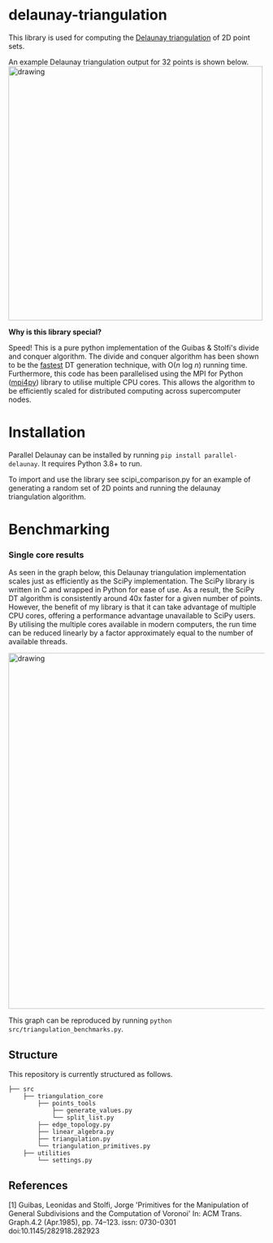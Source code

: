 # delaunay-triangulation
This library is used for computing the [Delaunay triangulation](https://en.wikipedia.org/wiki/Delaunay_triangulation) of 2D point sets.

An example Delaunay triangulation output for 32 points is shown below.
<img src="./images/Figure 2021-02-24 110617.png" alt="drawing" width="500"/>


**Why is this library special?**

Speed! This is a pure python implementation of the Guibas &amp; Stolfi's divide and conquer algorithm. The divide and conquer algorithm has been shown to be the [fastest](https://people.eecs.berkeley.edu/~jrs/meshpapers/SuDrysdale.pdf) DT generation technique, with O(*n* log *n*) running time. Furthermore, this code has been parallelised using the MPI for Python ([mpi4py](https://github.com/mpi4py/mpi4py)) library to utilise multiple CPU cores. This allows the algorithm to be efficiently scaled for distributed computing across supercomputer nodes.

# Installation

Parallel Delaunay can be installed by running `pip install parallel-delaunay`. It requires Python 3.8+ to run.

To import and use the library see scipi_comparison.py for an example of generating a random set of 2D points and running the delaunay triangulation algorithm.

# Benchmarking

### Single core results

As seen in the graph below, this Delaunay triangulation implementation scales just as efficiently as the SciPy implementation. The SciPy library is written in C and wrapped in Python for ease of use. As a result, the SciPy DT algorithm is consistently around 40x faster for a given number of points. However, the benefit of my library is that it can take advantage of multiple CPU cores, offering a performance advantage unavailable to SciPy users. By utilising the multiple cores available in modern computers, the run time can be reduced linearly by a factor approximately equal to the number of available threads.

<img src="./images/Figure 2021-07-02 210145.png" alt="drawing" width="700"/>

This graph can be reproduced by running `python src/triangulation_benchmarks.py`.

## Structure
This repository is currently structured as follows.

    ├── src
        ├── triangulation_core
            ├── points_tools
                ├── generate_values.py
                └── split_list.py
            ├── edge_topology.py
            ├── linear_algebra.py
            ├── triangulation.py
            └── triangulation_primitives.py
        ├── utilities
            └── settings.py

## References
<a id="1">[1]</a>
Guibas, Leonidas and Stolfi, Jorge
'Primitives for the Manipulation of General Subdivisions and the Computation of Voronoi'
In: ACM Trans. Graph.4.2  (Apr.1985),  pp.  74–123.
issn:  0730-0301
doi:10.1145/282918.282923
